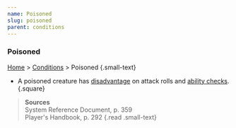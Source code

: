 ```yaml
---
name: Poisoned
slug: poisoned
parent: conditions
---
```

### Poisoned
 [Home](dm-operations-center) > [Conditions](conditions) > Poisoned {.small-text}

- A poisoned creature has [disadvantage](advantage-and-disadvantage) on attack rolls and [ability checks](ability-checks).
{.square}

> **Sources** <br/>
> System Reference Document, p. 359<br/>
> Player's Handbook, p. 292
{.read .small-text}

